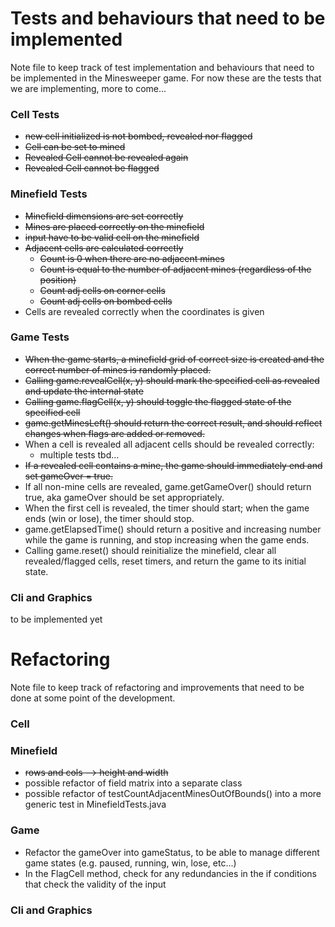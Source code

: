 # Tests and behaviours that need to be implemented

Note file to keep track of test implementation and behaviours that need to be implemented in the Minesweeper game.
For now these are the tests that we are implementing, more to come...

### Cell Tests
- ~~new cell initialized is not bombed, revealed nor flagged~~
- ~~Cell can be set to mined~~
- ~~Revealed Cell cannot be revealed again~~
- ~~Revealed Cell cannot be flagged~~

### Minefield Tests
- ~~Minefield dimensions are set correctly~~
- ~~Mines are placed correctly on the minefield~~
- ~~input have to be valid cell on the minefield~~
- ~~Adjacent cells are calculated correctly~~
    - ~~Count is 0 when there are no adjacent mines~~
    - ~~Count is equal to the number of adjacent mines (regardless of the position)~~
    -  ~~Count adj cells on corner cells~~
    - ~~Count adj cells on bombed cells~~
- Cells are revealed correctly when the coordinates is given

### Game Tests
- ~~When the game starts, a minefield grid of correct size is created and the correct number of mines is randomly placed.~~
- ~~Calling game.revealCell(x, y) should mark the specified cell as revealed and update the internal state~~
- ~~Calling game.flagCell(x, y) should toggle the flagged state of the specified cell~~
- ~~game.getMinesLeft() should return the correct result, and should reflect changes when flags are added or removed.~~
- When a cell is revealed all adjacent cells should be revealed correctly:
  - multiple tests tbd...
- ~~If a revealed cell contains a mine, the game should immediately end and set gameOver = true.~~
- If all non-mine cells are revealed, game.getGameOver() should return true, aka gameOver should be set appropriately.
- When the first cell is revealed, the timer should start; when the game ends (win or lose), the timer should stop.
- game.getElapsedTime() should return a positive and increasing number while the game is running, and stop increasing when the game ends.
- Calling game.reset() should reinitialize the minefield, clear all revealed/flagged cells, reset timers, and return the game to its initial state.

### Cli and Graphics
to be implemented yet

# Refactoring

Note file to keep track of refactoring and improvements that need to be done at some point of the development.

### Cell 

### Minefield
- ~~rows and cols --> height and width~~
- possible refactor of field matrix into a separate class
- possible refactor of testCountAdjacentMinesOutOfBounds() into a more generic test in MinefieldTests.java

### Game
- Refactor the gameOver into gameStatus, to be able to manage different game states (e.g. paused, running, win, lose, etc...)
- In the FlagCell method, check for any redundancies in the if conditions that check the validity of the input

### Cli and Graphics


